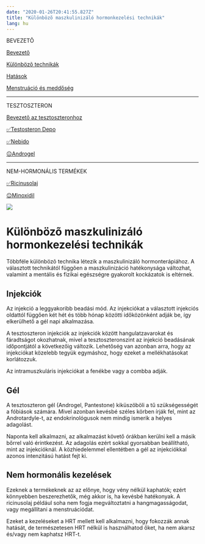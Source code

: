```yaml
---
date: "2020-01-26T20:41:55.827Z"
title: "Különbözõ maszkulinizáló hormonkezelési technikák"
lang: hu
---
```


<div class="floating-columns">

<div class="floating-bar">

BEVEZETÕ

[Bevezetõ](/#/entry?id=maszkulinizalo-hormonterapia)

[Különbözõ technikák](/#/entry?id=maszkulinizalo-hormonterapia-technikak)

[Hatások](/#/entry?id=maszkulinizalo-hormonterapia-hatasok)

[Menstruáció és meddőség](/#/entry?id=maszkulinizalo-hormonterapia-menstruacio-meddoseg)

<hr />

TESZTOSZTERON

[Bevezetõ az tesztoszteronhoz](/#/entry?id=tesztoszteron)

[✅Testosteron Depo](/#/entry?id=testosteron-depo)

[✅Nebido](/#/entry?id=nebido)

[😐Androgel](/#/entry?id=androgel)

<hr />

NEM-HORMONÁLIS TERMÉKEK

[✅Ricinusolaj](/#/entry?id=ricinusolaj)

[😐Minoxidil](/#/entry?id=minoxidil)

</div>

<div class="wiki-content">

<div class="header-image"><img src="assets/images/undraw_medical_care.svg" /></div>

# Különbözõ maszkulinizáló hormonkezelési technikák

Többféle különbözõ technika létezik a maszkulinizáló hormonterápiához. A választott technikától függõen a maszkulinizáció hatékonysága változhat, valamint a mentális és fizikai egészségre gyakorolt kockázatok is eltérnek.

## Injekciók

Az injekció a leggyakoribb beadási mód. Az injekciókat a választott injekciós oldattól függően két hét és több hónap közötti időközönként adják be, így elkerülhető a gél napi alkalmazása. 

A tesztoszteron injekciók az injekciók között hangulatzavarokat és fáradtságot okozhatnak, mivel a tesztoszteronszint az injekció beadásának időpontjától a következőig változik. Lehetőség van azonban arra, hogy az injekciókat közelebb tegyük egymáshoz, hogy ezeket a mellékhatásokat korlátozzuk.

Az intramuszkuláris injekciókat a fenékbe vagy a combba adják.

## Gél
A tesztoszteron gél (Androgel, Pantestone) kiküszöböli a tű szükségességét a fóbiások számára. Mivel azonban kevésbé széles körben írják fel, mint az Androtardyle-t, az endokrinológusok nem mindig ismerik a helyes adagolást.

Naponta kell alkalmazni, az alkalmazást követő órákban kerülni kell a másik bőrrel való érintkezést. Az adagolás ezért sokkal gyorsabban beállítható, mint az injekcióknál. A közhiedelemmel ellentétben a gél az injekciókkal azonos intenzitású hatást fejt ki.

## Nem hormonális kezelések

Ezeknek a termékeknek az az előnye, hogy vény nélkül kaphatók; ezért könnyebben beszerezhetők, még akkor is, ha kevésbé hatékonyak. A ricinusolaj például soha nem fogja megváltoztatni a hangmagasságodat, vagy megállítani a menstruációdat.

Ezeket a kezeléseket a HRT mellett kell alkalmazni, hogy fokozzák annak hatását, de természetesen HRT nélkül is használhatod őket, ha nem akarsz és/vagy nem kaphatsz HRT-t.

</div>
